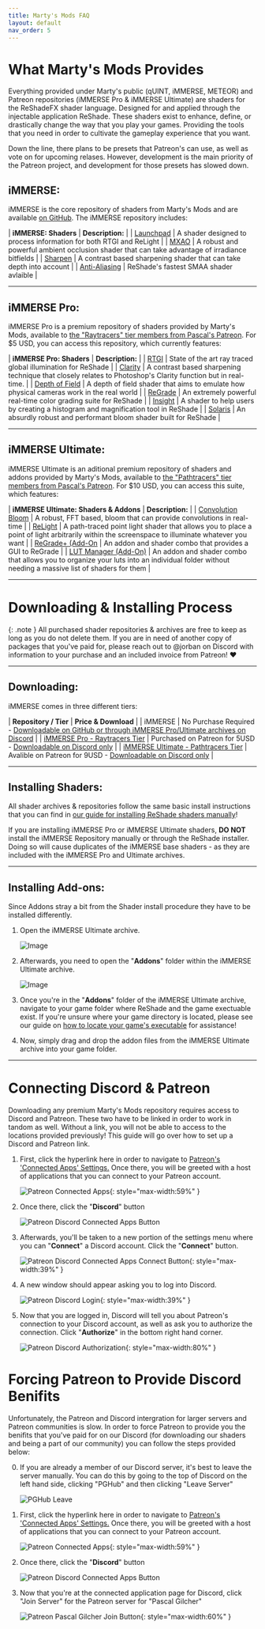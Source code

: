 ```yaml
---
title: Marty's Mods FAQ
layout: default
nav_order: 5
---
```


# What Marty's Mods Provides

Everything provided under Marty's public (qUINT, iMMERSE, METEOR) and Patreon repositories (iMMERSE Pro & iMMERSE Ultimate) are shaders for the ReShadeFX shader language. Designed for and applied through the injectable application ReShade. These shaders exist to enhance, define, or drastically change the way that you play your games. Providing the tools that you need in order to cultivate the gameplay experience that you want.

Down the line, there plans to be presets that Patreon's can use, as well as vote on for upcoming relases. However, development is the main priority of the Patreon project, and development for those presets has slowed down.

## iMMERSE:

iMMERSE is the core repository of shaders from Marty's Mods and are available [on GitHub](https://github.com/martymcmodding/iMMERSE). The iMMERSE repository includes:

| **iMMERSE: Shaders** | **Description:** |
| [Launchpad](https://www.martysmods.com/launchpad/) | A shader designed to process information for both RTGI and ReLight |
| [MXAO](https://www.martysmods.com/mxao/) | A robust and powerful ambient occlusion shader that can take advantage of irradiance bitfields |
| [Sharpen](https://guides.martysmods.com/docs/shader-repositories/immerse/immerse-sharpen/) | A contrast based sharpening shader that can take depth into account |
| [Anti-Aliasing](https://guides.martysmods.com/docs/shader-repositories/immerse/immerse-smaa/) | ReShade's fastest SMAA shader avlaible |

---

## iMMERSE Pro:

iMMERSE Pro is a premium repository of shaders provided by Marty's Mods, available to [the "Raytracers" tier members from Pascal's Patreon](http://www.patreon.com/mcflypg). For $5 USD, you can access this repository, which currently features:

| **iMMERSE Pro: Shaders** | **Description:** |
| [RTGI](https://www.martysmods.com/rtgi/) | State of the art ray traced global illumination for ReShade |
| [Clarity](https://www.martysmods.com/clarity/) | A contrast based sharpening technique that closely relates to Photoshop's Clarity function but in real-time. |
| [Depth of Field](https://www.martysmods.com/physical-depth-of-field/) | A depth of field shader that aims to emulate how physical cameras work in the real world |
| [ReGrade](https://www.martysmods.com/regrade/) | An extremely powerful real-time color grading suite for ReShade |
| [Insight](https://guides.martysmods.com/docs/shader-repositories/immerse-pro/immerse-pro-insight/) | A shader to help users by creating a histogram and magnification tool in ReShade |
| [Solaris](https://www.martysmods.com/solaris/) | An absurdly robust and performant bloom shader built for ReShade |

---

## iMMERSE Ultimate:

iMMERSE Ultimate is an aditional premium repository of shaders and addons provided by Marty's Mods, available to [the "Pathtracers" tier members from Pascal's Patreon](http://www.patreon.com/mcflypg). For $10 USD, you can access this suite, which features:

| **iMMERSE Ultimate: Shaders & Addons** | **Description:** |
| [Convolution Bloom](https://www.martysmods.com/convolutionbloom/) | A robust, FFT based, bloom that can provide convolutions in real-time |
| [ReLight](https://www.martysmods.com/relight/) | A path-traced point light shader that allows you to place a point of light arbitrarily within the screenspace to illuminate whatever you want |
| [ReGrade+ (Add-On](https://guides.martysmods.com/docs/shader-repositories/immerse-ultimate/immerse-ultimate-regrade+/) | An addon and shader combo that provides a GUI to ReGrade |
| [LUT Manager (Add-On)](https://guides.martysmods.com/docs/shader-repositories/immerse-ultimate/immerse-ultimate-lut-manager/) | An addon and shader combo that allows you to organize your luts into an individual folder without needing a massive list of shaders for them |

---

# Downloading & Installing Process

{: .note }
All purchased shader repositories & archives are free to keep as long as you do not delete them. If you are in need of another copy of packages that you've paid for, please reach out to @jorban on Discord with information to your purchase and an included invoice from Patreon! ♥

---

## Downloading:

iMMERSE comes in three different tiers:

| **Repository / Tier** | **Price & Download** |
| iMMERSE | No Purchase Required - [Downloadable on GitHub or through iMMERSE Pro/Ultimate archives on Discord](https://github.com/martymcmodding/iMMERSE) |
| [iMMERSE Pro - Raytracers Tier](https://www.patreon.com/mcflypg/membership) | Purchased on Patreon for 5USD - [Downloadable on Discord only](https://discord.com/channels/494578207505514496/494599998059839498) |
| [iMMERSE Ultimate - Pathtracers Tier](https://www.patreon.com/mcflypg/membership) | Avalible on Patreon for 9USD - [Downloadable on Discord only](https://discord.com/channels/494578207505514496/494599917273350164) | 

---

## Installing Shaders:

All shader archives & repositories follow the same basic install instructions that you can find in [our guide for installing ReShade shaders manually](https://guides.martysmods.com/docs/reshade/downloading-and-installing/#downloading-the-shader-repositorys)!

If you are installing iMMERSE Pro or iMMERSE Ultimate shaders, **DO NOT** install the iMMERSE Repository manually or through the ReShade installer. Doing so will cause duplicates of the iMMERSE base shaders - as they are included with the iMMERSE Pro and Ultimate archives.

---

## Installing Add-ons:

Since Addons stray a bit from the Shader install procedure they have to be installed differently. 

1. Open the iMMERSE Ultimate archive.

    ![Image](./images/immerse_ultimate_archive.webp)

2. Afterwards, you need to open the "**Addons**" folder within the iMMERSE Ultimate archive.

    ![Image](./images/immerse_ultimate_addons.webp)

3. Once you're in the "**Addons**" folder of the iMMERSE Ultimate archive, navigate to your game folder where ReShade and the game exectuable exist. If you're unsure where your game directory is located, please see our guide on [how to locate your game's executable](https://guides.martysmods.com/docs/additional-guides/finding-your-game-executable-and-directory/) for assistance!

4. Now, simply drag and drop the addon files from the iMMERSE Ultimate archive into your game folder.

---

# Connecting Discord & Patreon

Downloading any premium Marty's Mods repository requires access to Discord and Patreon. These two have to be linked in order to work in tandom as well. Without a link, you will not be able to access to the locations provided previously! This guide will go over how to set up a Discord and Patreon link.

1. First, click the hyperlink here in order to navigate to [Patreon's 'Connected Apps' Settings.](https://www.patreon.com/settings/apps/) Once there, you will be greeted with a host of applications that you can connect to your Patreon account.

    ![Patreon Connected Apps](./images/patreon-connected-apps.webp){: style="max-width:59%" }


2. Once there, click the "**Discord**" button

    ![Patreon Discord Connected Apps Button](./images/patreon-discord-button.webp)

3. Afterwards, you'll be taken to a new portion of the settings menu where you can "**Connect**" a Discord account. Click the "**Connect**" button.

    ![Patreon Discord Connected Apps Connect Button](./images/discord-connect-button.webp){: style="max-width:39%" }

4. A new window should appear asking you to log into Discord.

    ![Patreon Discord Login](./images/patreon-discord-login.webp){: style="max-width:39%" }

5. Now that you are logged in, Discord will tell you about Patreon's connection to your Discord account, as well as ask you to authorize the connection. Click "**Authorize**" in the bottom right hand corner.

    ![Patreon Discord Authorization](./images/discord-authorize.webp){: style="max-width:80%" }

# Forcing Patreon to Provide Discord Benifits

Unfortunately, the Patreon and Discord intergration for larger servers and Patreon communities is slow. In order to force Patreon to provide you the benifits that you've paid for on our Discord (for downloading our shaders and being a part of our community) you can follow the steps provided below:

0. If you are already a member of our Discord server, it's best to leave the server manually. You can do this by going to the top of Discord on the left hand side, clicking "PGHub" and then clicking "Leave Server"

    ![PGHub Leave](./images/pghub_leave.webp)

1. First, click the hyperlink here in order to navigate to [Patreon's 'Connected Apps' Settings.](https://www.patreon.com/settings/apps/) Once there, you will be greeted with a host of applications that you can connect to your Patreon account.

    ![Patreon Connected Apps](./images/patreon-connected-apps.webp){: style="max-width:59%" }

2. Once there, click the "**Discord**" button

    ![Patreon Discord Connected Apps Button](./images/patreon-discord-button.webp)

3. Now that you're at the connected application page for Discord, click "Join Server" for the Patreon server for "Pascal Gilcher"

    ![Patreon Pascal Gilcher Join Button](./images/patreon_join_server.webp){: style="max-width:60%" }
